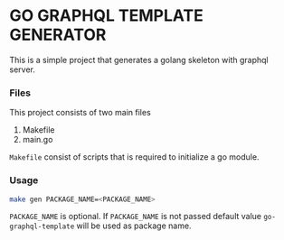 # GO GRAPHQL TEMPLATE GENERATOR

This is a simple project that generates a golang skeleton with graphql server.

### Files
This project consists of two main files
1. Makefile
2. main.go

`Makefile` consist of scripts that is required to initialize a go module.

### Usage

```bash
make gen PACKAGE_NAME=<PACKAGE_NAME>
```
`PACKAGE_NAME` is optional. If `PACKAGE_NAME` is not passed default value `go-graphql-template` will be used as package name.
